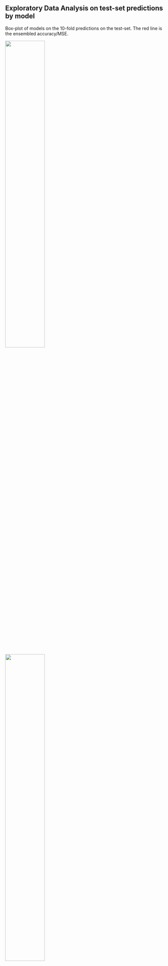 ## Exploratory Data Analysis on test-set predictions by model

Box-plot of models on the 10-fold predictions on the test-set. The red line is the ensembled accuracy/MSE.

<img src="manuscript/eda/box_plot_models_acc.png" width="50%" height="50%" > <br/>
<img src="manuscript/eda/box_plot_models_mse.png" width="50%" height="50%" >

### 10-fold training - testset 10% 
| CNN-config | MSE, ACC*  |  Box plot model error summary | summary statistics |  prediction error | prediction residual | residuals misclassificaiton** |  
| -  | - | - | - | - | - | - | 
| EffNetV2 Medium, middle expo.| (0.724 0.292) <br/> (0.724, 0.295) | <img src="manuscript/eda/EFFNetV2_m_middle_mse/model.png" width="200%" height="200%" > | <img src="manuscript/eda/EFFNetV2_m_middle_mse/summary.png" width="200%" height="200%" > | <img src="manuscript/eda/EFFNetV2_m_middle_mse/boxplot_pr_age.png" width="200%" height="200%" >  | <img src="manuscript/eda/EFFNetV2_m_middle_mse/boxplot_residual.png" width="200%" height="200%" > | <img src="manuscript/eda/EFFNetV2_m_middle_mse/misclassification.png" width="200%" height="200%" > <br/> [0.5, 1.5):135, [1.5, \inf):7, sum:142 |
| EffNet B6, min expo| (0.734, 0.272) <br/> (0.740, 0.268) | <img src="manuscript/eda/tf_EFFNetB6_groupkfold_stdScalar_10_test_min/model.png" width="250%" height="250%" > | <img src="manuscript/eda/tf_EFFNetB6_groupkfold_stdScalar_10_test_min/summary.png" width="250%" height="250%" > | <img src="manuscript/eda/tf_EFFNetB6_groupkfold_stdScalar_10_test_min/boxplot_pr_age.png" width="200%" height="200%" >| <img src="manuscript/eda/tf_EFFNetB6_groupkfold_stdScalar_10_test_min/boxplot_residual.png" width="200%" height="200%" > | <img src="manuscript/eda/tf_EFFNetB6_groupkfold_stdScalar_10_test_min/misclassification.png" width="150%" height="150%" > <br/> [0.5, 1.5):128, [1.5, \inf):9, sum:137 |
| EffNet B5, min expo| (0.744, 0.277) <br/> (0.736, 0.272) | <img src="manuscript/eda/tf_EFFNetB5_2_groupkfold_stdScalar_10_test_min/model.png" width="250%" height="250%" > | <img src="manuscript/eda/tf_EFFNetB5_2_groupkfold_stdScalar_10_test_min/summary.png" width="250%" height="250%" > | <img src="manuscript/eda/tf_EFFNetB5_2_groupkfold_stdScalar_10_test_min/boxplot_pr_age.png" width="200%" height="200%" >| <img src="manuscript/eda/tf_EFFNetB5_2_groupkfold_stdScalar_10_test_min/boxplot_residual.png" width="200%" height="200%" > | <img src="manuscript/eda/tf_EFFNetB5_2_groupkfold_stdScalar_10_test_min/misclassification.png" width="150%" height="150%" > <br/> [0.5, 1.5):125, [1.5, \inf):7, sum:132 |
| EffNet B4, min expo| (0.728, 0.277) <br/> (0.732, 0.273) | <img src="manuscript/eda/tf_EFFNetB4_groupkfold_stdScalar_10_test2/model.png" width="250%" height="250%" > | <img src="manuscript/eda/tf_EFFNetB4_groupkfold_stdScalar_10_test2/summary.png" width="250%" height="250%" > | <img src="manuscript/eda/tf_EFFNetB4_groupkfold_stdScalar_10_test2/boxplot_pr_age.png" width="200%" height="200%" >| <img src="manuscript/eda/tf_EFFNetB4_groupkfold_stdScalar_10_test2/boxplot_residual.png" width="200%" height="200%" > | <img src="manuscript/eda/tf_EFFNetB4_groupkfold_stdScalar_10_test2/misclassification.png" width="150%" height="150%" > <br/> [0.5, 1.5):132, [1.5, \inf):8, sum:140 |
 
\* First 2 numbers is mean MSE, and ACCuracy across 10 models from the 10-fold split, then the second 2 numbers are mean MSE, ACCuracy across 10 models but excluding max/min predictions on each image in the test set <br/>
\** Numbers at the bottom are errors larger than 0.5 results in a 1 year misclassification error, 1.5 results in 2 years missclassification error and so on

## Outliers
| V2-m, middle | B4, min | B5, min |  B6, min |
|--------------|---------|---------|----------|
|              | 13      | 13      | 13       |
|              |         |         | 48       |
| 71           | 71      | 71      | 71       |
| 92           |         |         |          |
|              | 270     | 270     |          |
| 279          | 279     | 279     | 279      |
|              | 320     |         |          |
| 362          | 362     | 362     | 362      |
| 342          | 342     | 342     | 342      |
| 369          | 369     |         | 369      |
|              |         |         | 393      |
| 423          |         |         |          |
|              |         | 444     |          |
|              |         |         | 502      |
| count:       |         |         |          |
| 7            | 8       | 7       | 9        |

## Outliers with predictions and ground-truth
| V2-m, middle | prediction | B4, min | prediction | B5, min | prediction |  B6, min | prediction | y_true |
|--------------|------------|---------|------------|---------|------------|----------|------------|--------|
|              |            | 13      | 9.79       | 13      | 9.64       | 13       | 9.74       | 8      |
|              |            |         |            |         |            | 48       | 7.6        | 6      |
| 71           | 4.96       | 71      | 5.14       | 71      | 4.79       | 71       | 5.06       | 7      |
| 92           | 10.95      |         |            |         |            |          |            | 13     |
|              |            | 270     | 11.66      | 270     | 11.71      |          |            | 10     |
| 279          | 9.93       | 279     | 9.89       | 279     | 9.69       | 279      | 9.67       | 8      |
|              |            | 320     | 5.47       |         |            |          |            | 7      |
| 362          | 5.11       | 362     | 5.11       | 362     | 5.29       | 362      | 5.24       | 7      |
| 342          | 10.35      | 342     | 11.05      | 342     | 10.75      | 342      | 10.69      | 13     |
| 369          | 8.17       | 369     | 8.24       |         |            | 369      | 7.85       | 10     |
|              |            |         |            |         |            | 393      | 10.75      |        |
| 423          | 5.39       |         |            |         |            |          |            | 8      |
|              |            |         |            | 444     | 10.95      |          |            | 9      |
|              |            |         |            |         |            | 502      | 9.4        | 11     |
|              |            |         |            |         |            |          |            |        |
| 7            |            | 8       |            | 7       |            | 9        |            |        |

## Images of most common outliers: {13, 71, 270, 342, 360, 369}

<img src="manuscript/eda/outliers/IMG_0044_342.JPG" width="100%" height="100%" > 
<img src="manuscript/eda/outliers/IMG_0086_360.JPG" width="100%" height="100%" > 
<img src="manuscript/eda/outliers/IMG_0104_270.JPG" width="100%" height="100%" > 
<img src="manuscript/eda/outliers/IMG_0122_369.JPG" width="100%" height="100%" > 
<img src="manuscript/eda/outliers/IMG_0230_71.JPG" width="100%" height="100%" > 
<img src="manuscript/eda/outliers/IMG_0284_13.JPG" width="100%" height="100%" > 
